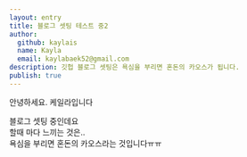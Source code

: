 ```yaml
---
layout: entry
title: 블로그 셋팅 테스트 중2
author:
  github: kaylais
  name: Kayla
  email: kaylabaek52@gmail.com
description: 깃헙 블로그 셋팅은 욕심을 부리면 혼돈의 카오스가 됩니다.
publish: true
---
```


안녕하세요. 케일라입니다  


블로그 셋팅 중인데요  
할때 마다 느끼는 것은..  
욕심을 부리면 혼돈의 카오스라는 것입니다ㅠㅠ  